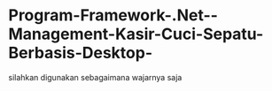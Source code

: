 # Program-Framework-.Net--Management-Kasir-Cuci-Sepatu-Berbasis-Desktop-
silahkan digunakan sebagaimana wajarnya saja
